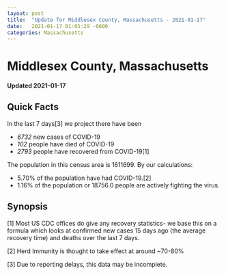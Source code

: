 ```yaml
---
layout: post
title:  "Update for Middlesex County, Massachusetts - 2021-01-17"
date:   2021-01-17 01:01:29 -0600
categories: Massachusetts
---
```


# Middlesex County, Massachusetts
#### Updated 2021-01-17

## Quick Facts

In the last 7 days[3] we project there have been
- *6732* new cases of COVID-19
- *102* people have died of COVID-19
- *2793* people have recovered from COVID-19[1]

The population in this census area is 1611699. By our calculations:
- 5.70% of the population have had COVID-19.[2]
- 1.16% of the population or 18756.0 people are actively fighting the virus.

## Synopsis




[1] Most US CDC offices do give any recovery statistics- we base this on a formula which looks at confirmed new cases
15 days ago (the average recovery time) and deaths over the last 7 days.

[2] Herd Immunity is thought to take effect at around ~70-80%

[3] Due to reporting delays, this data may be incomplete.
 
    